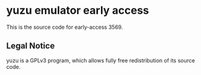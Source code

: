yuzu emulator early access
=============

This is the source code for early-access 3569.

## Legal Notice

yuzu is a GPLv3 program, which allows fully free redistribution of its source code.